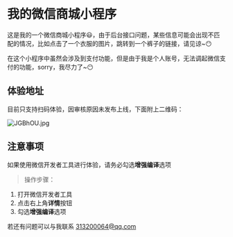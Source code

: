 # 我的微信商城小程序

这是我的一个微信商城小程序😃，由于后台接口问题，某些信息可能会出现不匹配的情况，比如点击了一个衣服的图片，跳转到一个裤子的链接，请见谅~😶  

在这个小程序中虽然会涉及到支付功能，但是由于我是个人账号，无法调起微信支付的功能，sorry，我尽力了~😶

## 体验地址

目前只支持扫码体验，因审核原因未发布上线，下面附上二维码：  

![JGBhOU.jpg](https://s1.ax1x.com/2020/04/21/JGBhOU.jpg)

## 注意事项

如果使用微信开发者工具进行体验，请务必勾选**增强编译**选项

> 操作步骤：

1. 打开微信开发者工具
2. 点击右上角**详情**按钮
3. 勾选**增强编译**选项

若还有问题可以与我联系 313200064@qq.com



